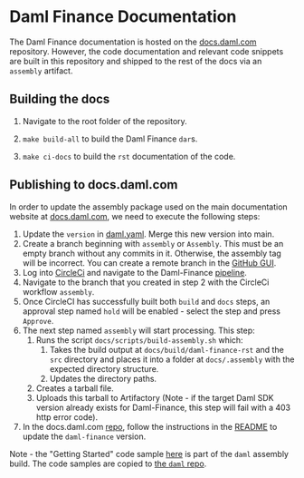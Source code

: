 # Daml Finance Documentation

The Daml Finance documentation is hosted on the
[docs.daml.com](https://github.com/digital-asset/docs.daml.com) repository. However, the code
documentation and relevant code snippets are built in this repository and shipped to the rest of
the docs via an `assembly` artifact.

## Building the docs

1. Navigate to the root folder of the repository.

2. `make build-all` to build the Daml Finance `dar`s.

3. `make ci-docs` to build the `rst` documentation of the code.

## Publishing to docs.daml.com

In order to update the assembly package used on the main documentation website at
[docs.daml.com](http://docs.daml.com), we need to execute the following steps:

1. Update the `version` in [daml.yaml](../daml.yaml). Merge this new version into main.
2. Create a branch beginning with `assembly` or `Assembly`. This must be an
   empty branch without any commits in it. Otherwise, the assembly tag will be incorrect.
   You can create a remote branch in the
   [GitHub GUI](https://github.com/digital-asset/daml-finance/branches).
3. Log into [CircleCi](https://app.circleci.com/) and navigate to the Daml-Finance
   [pipeline](https://app.circleci.com/pipelines/github/digital-asset/daml-finance).
4. Navigate to the branch that you created in step 2 with the CircleCi workflow `assembly`.
5. Once CircleCI has successfully built both `build` and `docs` steps, an approval step named
   `hold` will be enabled - select the step and press `Approve`.
6. The next step named `assembly` will start processing. This step:
   1. Runs the script `docs/scripts/build-assembly.sh` which:
      1. Takes the build output at `docs/build/daml-finance-rst` and the `src` directory and places
         it into a folder at `docs/.assembly` with the expected directory structure.
      2. Updates the directory paths.
   2. Creates a tarball file.
   3. Uploads this tarball to Artifactory (Note - if the target Daml SDK version already exists for
      Daml-Finance, this step will fail with a 403 http error code).
7. In the docs.daml.com [repo](https://github.com/digital-asset/docs.daml.com), follow the
   instructions in the [README](https://github.com/digital-asset/docs.daml.com/blob/main/README.md)
   to update the `daml-finance` version.

Note - the "Getting Started" code sample [here](docs/code-samples/getting-started) is part of the
`daml` assembly build. The code samples are copied to
[the `daml` repo](https://github.com/digital-asset/daml/tree/main/templates/quickstart-finance).